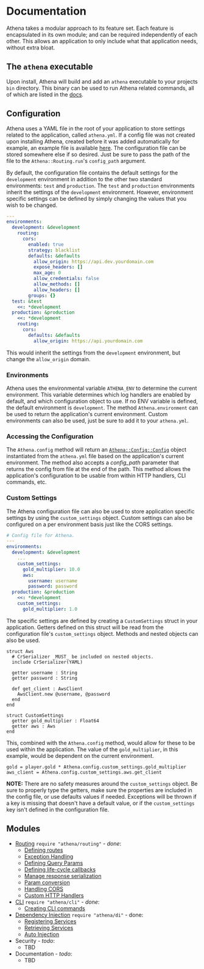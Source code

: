 # Documentation

Athena takes a modular approach to its feature set.  Each feature is encapsulated in its own module; and can be required independently of each other.  This allows an application to only include what that application needs, without extra bloat.

## The `athena` executable

Upon install, Athena will build and add an `athena` executable to your projects `bin` directory.  This binary can be used to run Athena related commands, all of which are listed in the [docs](<https://blacksmoke16.github.io/athena/Athena/Commands.html>).

## Configuration

Athena uses a YAML file in the root of your application to store settings related to the application, called `athena.yml`.  If a config file was not created upon installing Athena, created before it was added automatically for example, an example file is available [here](https://github.com/Blacksmoke16/athena/blob/master/athena.yml).  The configuration file can be stored somewhere else if so desired.  Just be sure to pass the path of the file to the `Athena::Routing.run`'s `config_path` argument.

By default, the configuration file contains the default settings for the `development` environment in addition to the other two standard environments: `test` and `production`.  The `test` and `production` environments inherit the settings of the `development` environment.  However, environment specific settings can be defined by simply changing the values that you wish to be changed.

```yaml
---
environments:
  development: &development
    routing:
      cors:
        enabled: true
        strategy: blacklist
        defaults: &defaults
          allow_origin: https://api.dev.yourdomain.com
          expose_headers: []
          max_age: 0
          allow_credentials: false
          allow_methods: []
          allow_headers: []
        groups: {}
  test: &test
    <<: *development
  production: &production
    <<: *development
    routing:
      cors:
        defaults: &defaults
          allow_origin: https://api.yourdomain.com
```

This would inherit the settings from the `development` environment, but change the `allow_origin` domain.

### Environments
Athena uses the environmental variable `ATHENA_ENV` to determine the current environment.  This variable determines which log handlers are enabled by default, and which configuration object to use.  If no ENV variable is defined, the default environment is `development`. The method `Athena.environment` can be used to return the application's current environment.  Custom environments can also be used, just be sure to add it to your `athena.yml`.  

### Accessing the Configuration

The `Athena.config` method will return an [`Athena::Config::Config`](<https://blacksmoke16.github.io/athena/Athena/Config/Config.html>) object instantiated from the `athena.yml` file based on the application's current environment.  The method also accepts a *config_path* parameter that returns the config from file at the end of the path.  This method allows the application's configuration to be usable from within HTTP handlers, CLI commands, etc.  

### Custom Settings

The Athena configuration file can also be used to store application specific settings by using the `custom_settings` object.  Custom settings can also be configured on a per environment basis just like the CORS settings.

```yaml
# Config file for Athena.
---
environments:
  development: &development
    ...
    custom_settings:
      gold_multiplier: 10.0
      aws:
        username: username
        password: password
  production: &production
    <<: *development
    custom_settings:
      gold_multiplier: 1.0
```

The specific settings are defined by creating a `CustomSettings` struct in your application.  Getters defined on this struct will be read from the configuration file's `custom_settings` object.  Methods and nested objects can also be used.  

```crystal
struct Aws
  # CrSerializer _MUST_ be included on nested objects.
  include CrSerializer(YAML)

  getter username : String
  getter password : String
   
  def get_client : AwsClient
    AwsClient.new @username, @password
  end
end

struct CustomSettings
  getter gold_multiplier : Float64
  getter aws : Aws
end
```

This, combined with the `Athena.config` method, would allow for these to be used within the application.  The value of the `gold_multiplier`, in this example, would be dependent on the current environment.

```crystal
gold = player.gold * Athena.config.custom_settings.gold_multiplier
aws_client = Athena.config.custom_settings.aws.get_client
```

**NOTE:** There are no safety measures around the `custom_settings` object.  Be sure to properly type the getters, make sure the properties are included in the config file, or use defaults values if needed.  Exceptions will be thrown if a key is missing that doesn't have a default value, or if the `custom_settings` key isn't defined in the configuration file.

## Modules

* [Routing](./routing.md) `require "athena/routing"` - _done_:
  * [Defining routes](./routing.md#defining-routes)
  * [Exception Handling](./routing.md#exception-handling)
  * [Defining Query Params](./routing.md#query-params)
  * [Defining life-cycle callbacks](./routing.md#request-life-cycle-events)
  * [Manage response serialization](./routing.md#route-view)
  * [Param conversion](./routing.md#paramconverter)
  * [Handling CORS](./routing.md#cors)
  * [Custom HTTP Handlers](./routing.md#custom-handlers)
* [CLI](./cli.md) `require "athena/cli"` - _done_:
  * [Creating CLI commands](./cli.md#commands)
* [Dependency Injection](./dependency_injection.md) `require "athena/di"` - done:
  * [Registering Services](./dependency_injection.md#registering-services)
  * [Retrieving Services](./dependency_injection.md#retrieving-services)
  * [Auto Injection](./dependency_injection.md#auto-injection)
* Security - _todo_:
  * TBD
* Documentation - _todo_:
  * TBD






